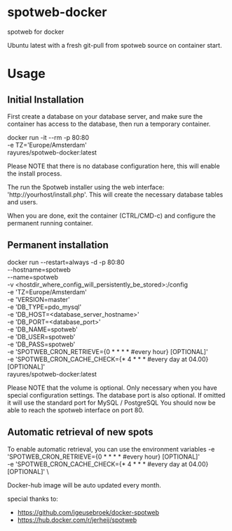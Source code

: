 # spotweb-docker
spotweb for docker

Ubuntu latest with a fresh git-pull from spotweb source on container start.

# Usage

## Initial Installation

First create a database on your database server, and make sure the container has access to the database, then run a temporary container.

docker run -it --rm -p 80:80 \
	-e TZ='Europe/Amsterdam' \
	rayures/spotweb-docker:latest

Please NOTE that there is no database configuration here, this will enable the install process.

The run the Spotweb installer using the web interface: 'http://yourhost/install.php'. This will create the necessary database tables and users.

When you are done, exit the container (CTRL/CMD-c) and configure the permanent running container.

## Permanent installation

docker run --restart=always -d -p 80:80 \
	--hostname=spotweb \
	--name=spotweb \
	-v <hostdir_where_config_will_persistently_be_stored>:/config \
	-e 'TZ=Europe/Amsterdam' \
   -e 'VERSION=master' \
	-e 'DB_TYPE=pdo_mysql' \
	-e 'DB_HOST=<database_server_hostname>' \
	-e 'DB_PORT=<database_port>' \
	-e 'DB_NAME=spotweb' \
	-e 'DB_USER=spotweb' \
	-e 'DB_PASS=spotweb' \
   -e 'SPOTWEB_CRON_RETRIEVE={0 * * * * #every hour} [OPTIONAL]' \
   -e 'SPOTWEB_CRON_CACHE_CHECK={* 4 * * * #every day at 04.00} [OPTIONAL]' \
	rayures/spotweb-docker:latest

Please NOTE that the volume is optional. Only necessary when you have special configuration settings. The database port is also optional. If omitted it will use the standard port for MySQL / PostgreSQL
You should now be able to reach the spotweb interface on port 80.

## Automatic retrieval of new spots

To enable automatic retrieval, you can use the environment variables 
   -e 'SPOTWEB_CRON_RETRIEVE={0 * * * * #every hour} [OPTIONAL]' \
   -e 'SPOTWEB_CRON_CACHE_CHECK={* 4 * * * #every day at 04.00} [OPTIONAL]' \


Docker-hub image will be auto updated every month.

special thanks to:
- https://github.com/jgeusebroek/docker-spotweb
- https://hub.docker.com/r/jerheij/spotweb
